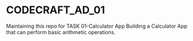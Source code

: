# CODECRAFT_AD_01
Maintaining this repo for TASK 01-Calculator App
Building a Calculator App that can perform basic arithmetic operations.
